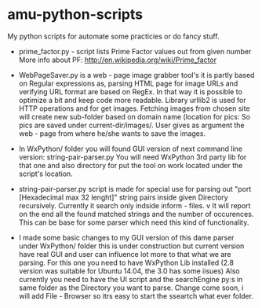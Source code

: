 amu-python-scripts
==================

My python scripts for automate some practicies or do fancy stuff.

- prime_factor.py - script lists Prime Factor values out from given number
More info about PF: http://en.wikipedia.org/wiki/Prime_factor

- WebPageSaver.py is a web - page image grabber tool's it is partly based on Regular expressions as, 
    parsing HTML page for image URLs and verifying URL format are based on RegEx. 
    In that way it is possible to optimize a bit and keep code more readable. 
Library urllib2 is used for HTTP operations and for get images.
Fetching images from chosen site will create new sub-folder based on domain name (location for pics: So pics are saved under current-dir/images/<domain-name-dir>.
User gives as argument the web - page from where he/she wants to save the images.

- In WxPython/ folder you will found GUI version of next command line version: string-pair-parser.py
You will need WxPython 3rd party lib for that one and also directory for 
put the tool on work located under the script's location.

- string-pair-parser.py script is made for special use for parsing out "port [Hexadecimal max 32 lenght]" string pairs inside given Directory recursively. Currently it search only indside inform - files. v
It will report on the end all the found matched strings and the number of occurences.
This can be base for some parser which need this kind of functionality.

- I made some basic changes to my GUI version of this dame parser under WxPython/ folder this is under construction but current version have real GUI and user can influence lot more to that what we are parsing. 
For this one you need to have WxPython Lib installed (2.8 version was suitable for Ubuntu 14.04, the 3.0 has some iisues)
Also currently you need to have the UI script and the searchEngine py:s in same folder as the Directory you want to parse.
Change come soon, i will add File - Browser so itrs easy to start the sseartch what ever folder. 
